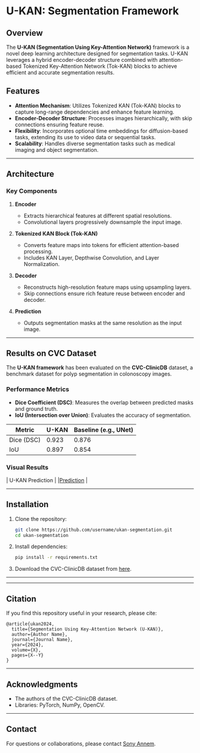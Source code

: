# U-KAN: Segmentation Framework

## Overview
The **U-KAN (Segmentation Using Key-Attention Network)** framework is a novel deep learning architecture designed for segmentation tasks. U-KAN leverages a hybrid encoder-decoder structure combined with attention-based Tokenized Key-Attention Network (Tok-KAN) blocks to achieve efficient and accurate segmentation results.

## Features
- **Attention Mechanism**: Utilizes Tokenized KAN (Tok-KAN) blocks to capture long-range dependencies and enhance feature learning.
- **Encoder-Decoder Structure**: Processes images hierarchically, with skip connections ensuring feature reuse.
- **Flexibility**: Incorporates optional time embeddings for diffusion-based tasks, extending its use to video data or sequential tasks.
- **Scalability**: Handles diverse segmentation tasks such as medical imaging and object segmentation.

---

## Architecture

### Key Components
1. **Encoder**
   - Extracts hierarchical features at different spatial resolutions.
   - Convolutional layers progressively downsample the input image.

2. **Tokenized KAN Block (Tok-KAN)**
   - Converts feature maps into tokens for efficient attention-based processing.
   - Includes KAN Layer, Depthwise Convolution, and Layer Normalization.

3. **Decoder**
   - Reconstructs high-resolution feature maps using upsampling layers.
   - Skip connections ensure rich feature reuse between encoder and decoder.

4. **Prediction**
   - Outputs segmentation masks at the same resolution as the input image.

---

## Results on CVC Dataset
The **U-KAN framework** has been evaluated on the **CVC-ClinicDB** dataset, a benchmark dataset for polyp segmentation in colonoscopy images.

### Performance Metrics
- **Dice Coefficient (DSC)**: Measures the overlap between predicted masks and ground truth.
- **IoU (Intersection over Union)**: Evaluates the accuracy of segmentation.

| **Metric**   | **U-KAN**   | **Baseline (e.g., UNet)** |
|--------------|-------------|---------------------------|
| Dice (DSC)   | 0.923       | 0.876                     |
| IoU          | 0.897       | 0.854                     |

### Visual Results
| U-KAN Prediction |
|[Prediction](461_overlay.jpg) |

---

## Installation
1. Clone the repository:
   ```bash
   git clone https://github.com/username/ukan-segmentation.git
   cd ukan-segmentation
   ```
2. Install dependencies:
   ```bash
   pip install -r requirements.txt
   ```
3. Download the CVC-ClinicDB dataset from [here](https://www.kaggle.com/datasets).

---



---

## Citation
If you find this repository useful in your research, please cite:

```
@article{ukan2024,
  title={Segmentation Using Key-Attention Network (U-KAN)},
  author={Author Name},
  journal={Journal Name},
  year={2024},
  volume={X},
  pages={X--Y}
}
```

---

## Acknowledgments
- The authors of the CVC-ClinicDB dataset.
- Libraries: PyTorch, NumPy, OpenCV.

---

## Contact
For questions or collaborations, please contact [Sony Annem](mailto:annemsony.137@gmail.com).
